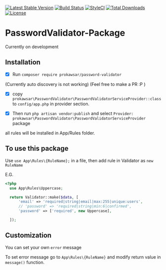 [![Latest Stable Version](https://poser.pugx.org/prokawsar/password-validator/v/stable)](https://packagist.org/packages/prokawsar/password-validator)
[![Build Status](https://travis-ci.org/prokawsar/PasswordValidator-Package.svg?branch=master)](https://travis-ci.org/prokawsar/PasswordValidator-Package)
[![StyleCI](https://github.styleci.io/repos/149725750/shield?branch=master)](https://github.styleci.io/repos/149725750)
[![Total Downloads](https://poser.pugx.org/prokawsar/password-validator/downloads)](https://packagist.org/packages/prokawsar/password-validator)
[![License](https://poser.pugx.org/prokawsar/password-validator/license)](https://packagist.org/packages/prokawsar/password-validator)


# PasswordValidator-Package

Currently on development

## Installation 
- [x] Run `composer require prokawsar/password-validator`

(Currently auto discovery is not working) (Feel free to make a PR :P )

- [x] copy `prokawsar\PasswordValidator\PasswordValidatorServiceProvider::class` to `config/app.php` in provider section.

- [x] Then run `php artisan vendor:publish` and select `Provider: prokawsar\PasswordValidator\PasswordValidatorServiceProvider` package 

all rules will be installed in App/Rules folder.


## To use this package

Use `use App\Rules\{RuleName};` in a file, then add rule in Validator as `new RuleName`


E.G. 
```php
<?php
  use App\Rules\Uppercase;

  return Validator::make($data, [
      'email' => 'required|string|email|max:255|unique:users',
      // 'password' => 'required|string|min:6|confirmed',
      'password' => ['required', new Uppercase],

  ]);
```
## Customization

You can set your own `error` message

To set error message go to `App\Rules\{RuleName}` and modify return value in `message()` function.
